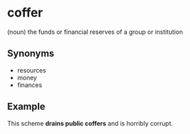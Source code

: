 # coffer

(noun) the funds or financial reserves of a group or institution

## Synonyms

+ resources
+ money
+ finances

## Example

This scheme **drains public coffers** and is horribly corrupt.
